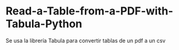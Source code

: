 # Read-a-Table-from-a-PDF-with-Tabula-Python
Se usa la librería Tabula para convertir tablas de un pdf a un csv
